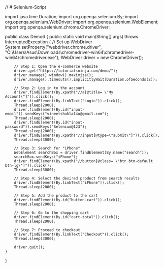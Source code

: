 // # Selenium-Script

import java.time.Duration;
import org.openqa.selenium.By;
import org.openqa.selenium.WebDriver;
import org.openqa.selenium.WebElement;
import org.openqa.selenium.chrome.ChromeDriver;

public class Demo6 {
    public static void main(String[] args) throws InterruptedException {
        // Set up WebDriver
        System.setProperty("webdriver.chrome.driver", "C:\\Users\\Asus\\Downloads\\chromedriver-win64\\chromedriver-win64\\chromedriver.exe");
        WebDriver driver = new ChromeDriver();

        // Step 1: Open the e-commerce website
        driver.get("https://tutorialsninja.com/demo/");
        driver.manage().window().maximize();
        driver.manage().timeouts().implicitlyWait(Duration.ofSeconds(2));

        // Step 2: Log in to the account
        driver.findElement(By.xpath("//a[@title= \"My Account\"]")).click();
        driver.findElement(By.linkText("Login")).click();
        Thread.sleep(2000);
        driver.findElement(By.id("input-email")).sendKeys("vineetshukla14u@gmail.com");
        Thread.sleep(2000);
        driver.findElement(By.id("input-password")).sendKeys("Selenium@123");
        Thread.sleep(2000);
        driver.findElement(By.xpath("//input[@type=\"submit\"]")).click();
        Thread.sleep(3000);

        // Step 3: Search for "iPhone"
        WebElement searchBox = driver.findElement(By.name("search"));
        searchBox.sendKeys("iPhone");
        driver.findElement(By.xpath("//button[@class= \"btn btn-default btn-lg\"]")).click();
        Thread.sleep(3000);

        // Step 4: Select the desired product from search results
        driver.findElement(By.linkText("iPhone")).click();
        Thread.sleep(2000);

        // Step 5: Add the product to the cart
        driver.findElement(By.id("button-cart")).click();
        Thread.sleep(2000);

        // Step 6: Go to the shopping cart
        driver.findElement(By.id("cart-total")).click();
        Thread.sleep(2000);

        // Step 7: Proceed to checkout
        driver.findElement(By.linkText("Checkout")).click();
        Thread.sleep(3000);
        
        driver.quit();
    }
}


